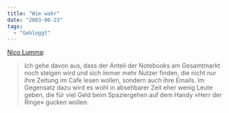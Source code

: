 ```yaml
---
title: "Wie wahr"
date: "2003-06-23"
tags:
  - "Gebloggt"
---
```


[Nico Lumma](http://lumma.de/mt/archives/000314.html#000314 "Noch'n Blogg.: WLAN-Crash?"):

> Ich gehe davon aus, dass der Anteil der Notebooks am Gesamtmarkt noch steigen wird und sich immer mehr Nutzer finden, die nicht nur ihre Zeitung im Cafe lesen wollen, sondern auch ihre Emails. Im Gegensatz dazu wird es wohl in absehbarer Zeit eher wenig Leute geben, die für viel Geld beim Spaziergehen auf dem Handy »Herr der Ringe« gucken wollen.
